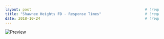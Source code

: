 ```yaml
---
layout: post                                                    # (require) default post layout
title: "Shawnee Heights FD - Response Times"                    # (require) a string title
date: 2018-10-24                                                # (require) a post date
---
```

![Preview](https://github.com/williamtrimble/williamtrimble.github.io/raw/master/static/img/ShawneeHeightsFDv2.PNG)
